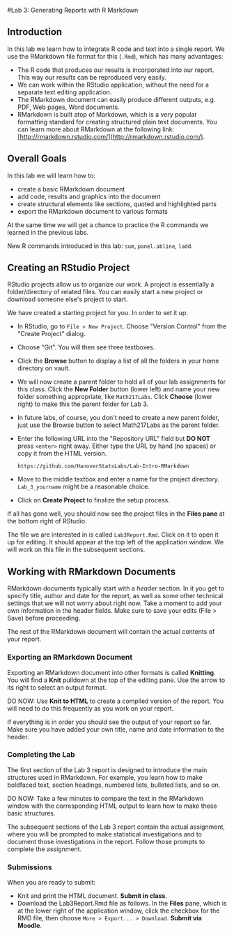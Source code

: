 #Lab 3: Generating Reports with R Markdown

## Introduction

In this lab we learn how to integrate R code and text into a single report. We use the RMarkdown file format for this (`.Rmd`), which has many advantages:

- The R code that produces our results is incorporated into our report. This way our results can be reproduced very easily.
- We can work within the RStudio application, without the need for a separate text editing application.
- The RMarkdown document can easily produce different outputs, e.g. PDF, Web pages, Word documents.
- RMarkdown is built atop of Markdown, which is a very popular formatting standard for creating structured plain text documents. You can learn more about RMarkdown at the following link: [http://rmarkdown.rstudio.com/](http://rmarkdown.rstudio.com/).

## Overall Goals

In this lab we will learn how to:

- create a basic RMarkdown document
- add code, results and graphics into the document
- create structural elements like sections, quoted and highlighted parts
- export the RMarkdown document to various formats

At the same time we will get a chance to practice the R commands we learned in the previous labs.

New R commands introduced in this lab: `sum`, `panel.abline`, `ladd`.

## Creating an RStudio Project

RStudio projects allow us to organize our work. A project is essentially a folder/directory of related files. You can easily start a new project or download someone else's project to start.

We have created a starting project for you. In order to set it up:

- In RStudio, go to `File > New Project`. Choose "Version Control" from the "Create Project" dialog.
- Choose "Git".  You will then see three textboxes.
- Click the **Browse** button to display a list of all the folders in your home directory on vault.
- We will now create a parent folder to hold all of your lab assignments for this class. Click the **New Folder** button (lower left) and name your new folder something appropriate, like `Math217Labs`.  Click **Choose** (lower right) to make this the parent folder for Lab 3.
- In future labs, of course, you don't need to create a new parent folder, just use the Browse button to select Math217Labs as the parent folder.
- Enter the following URL into the "Repository URL" field but **DO NOT** press `<enter>` right away. Either type the URL by hand (no spaces) or copy it from the HTML version.

    ```
    https://github.com/HanoverStatsLabs/Lab-Intro-RMarkdown
    ```

- Move to the middle textbox and enter a name for the project directory. `Lab_3_yourname` might be a reasonable choice.
- Click on **Create Project** to finalize the setup process.

If all has gone well, you should now see the project files in the **Files pane** at the bottom right of RStudio.

The file we are interested in is called `Lab3Report.Rmd`. Click on it to open it up for editing. It should appear at the top left of the application window. We will work on this file in the subsequent sections.

## Working with RMarkdown Documents

RMarkdown documents typically start with a *header* section. In it you get to specify title, author and date for the report, as well as some other technical settings that we will not worry about right now. Take a moment to add your own information in the header fields. Make sure to save your edits (File > Save) before proceeding.

The rest of the RMarkdown document will contain the actual contents of your report.

### Exporting an RMarkdown Document

Exporting an RMarkdown document into other formats is called **Knitting**. You will find a **Knit** pulldown at the top of the editing pane. Use the arrow to its right to select an output format.

DO NOW: Use **Knit to HTML** to create a compiled version of the report. You will need to do this frequently as you work on your report.

If everything is in order you should see the output of your report so far. Make sure you have added your own title, name and date information to the header.

### Completing the Lab

The first section of the Lab 3 report is designed to introduce the main structures used in RMarkdown. For example, you learn how to make boldfaced text, section headings, numbered lists, bulleted lists, and so on.

DO NOW: Take a few minutes to compare the text in the RMarkdown window with the corresponding HTML output to learn how to make these basic structures.

The subsequent sections of the Lab 3 report contain the actual assignment, where you will be prompted to make statistical investigations and to document those investigations in the report. Follow those prompts to complete the assignment.

### Submissions

When you are ready to submit:

  - Knit and print the HTML document.  **Submit in class**.
  - Download the Lab3Report.Rmd file as follows.  In the **Files** pane, which is at the lower right of the application window, click the checkbox for the RMD file, then choose `More > Export... > Download`. **Submit via Moodle**.

